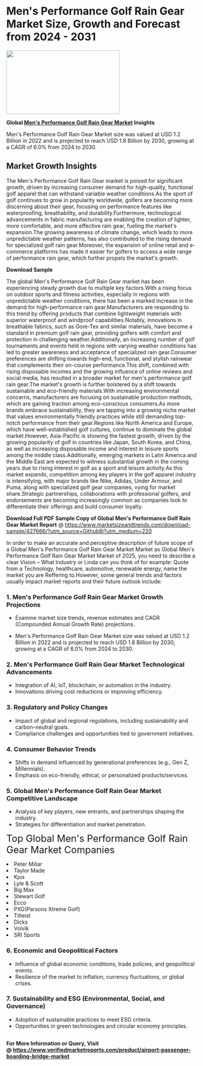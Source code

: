 <H1>Men's Performance Golf Rain Gear Market Size, Growth and Forecast from 2024 - 2031</H1><img class="aligncenter size-medium wp-image-584254" src="https://thirdeyenews.in/wp-content/uploads/2024/09/Global-Market-Research-300x168.jpeg" alt="" width="300" height="168" /><p><strong>Global&nbsp;<a href="https://www.marketsizeandtrends.com/download-sample/427666/?utm_source=Github8j?utm_medium=220">Men's Performance Golf Rain Gear Market</a> Insights</strong></p><p>Men's Performance Golf Rain Gear Market size was valued at USD 1.2 Billion in 2022 and is projected to reach USD 1.8 Billion by 2030, growing at a CAGR of 6.0% from 2024 to 2030.</p><p><h2>Market Growth Insights</h2> <p>The Men's Performance Golf Rain Gear market is poised for significant growth, driven by increasing consumer demand for high-quality, functional golf apparel that can withstand variable weather conditions.As the sport of golf continues to grow in popularity worldwide, golfers are becoming more discerning about their gear, focusing on performance features like waterproofing, breathability, and durability.Furthermore, technological advancements in fabric manufacturing are enabling the creation of lighter, more comfortable, and more effective rain gear, fueling the market's expansion.The growing awareness of climate change, which leads to more unpredictable weather patterns, has also contributed to the rising demand for specialized golf rain gear.Moreover, the expansion of online retail and e-commerce platforms has made it easier for golfers to access a wide range of performance rain gear, which further propels the market's growth.</p> <p><strong>Download Sample</strong></p> <p>The global Men's Performance Golf Rain Gear market has been experiencing steady growth due to multiple key factors.With a rising focus on outdoor sports and fitness activities, especially in regions with unpredictable weather conditions, there has been a marked increase in the demand for high-performance rain gear.Manufacturers are responding to this trend by offering products that combine lightweight materials with superior waterproof and windproof capabilities.Notably, innovations in breathable fabrics, such as Gore-Tex and similar materials, have become a standard in premium golf rain gear, providing golfers with comfort and protection in challenging weather.Additionally, an increasing number of golf tournaments and events held in regions with varying weather conditions has led to greater awareness and acceptance of specialized rain gear.Consumer preferences are shifting towards high-end, functional, and stylish rainwear that complements their on-course performance.This shift, combined with rising disposable incomes and the growing influence of online reviews and social media, has resulted in a broader market for men's performance golf rain gear.The market's growth is further bolstered by a shift towards sustainable and eco-friendly materials.With increasing environmental concerns, manufacturers are focusing on sustainable production methods, which are gaining traction among eco-conscious consumers.As more brands embrace sustainability, they are tapping into a growing niche market that values environmentally friendly practices while still demanding top-notch performance from their gear.Regions like North America and Europe, which have well-established golf cultures, continue to dominate the global market.However, Asia-Pacific is showing the fastest growth, driven by the growing popularity of golf in countries like Japan, South Korea, and China, as well as increasing disposable income and interest in leisure sports among the middle class.Additionally, emerging markets in Latin America and the Middle East are expected to witness substantial growth in the coming years due to rising interest in golf as a sport and leisure activity.As this market expands, competition among key players in the golf apparel industry is intensifying, with major brands like Nike, Adidas, Under Armour, and Puma, along with specialized golf gear companies, vying for market share.Strategic partnerships, collaborations with professional golfers, and endorsements are becoming increasingly common as companies look to differentiate their offerings and build consumer loyalty.<p><span class=""><strong>Download Full PDF Sample Copy of Global Men's Performance Golf Rain Gear Market Report</strong> @ <a href="https://www.marketsizeandtrends.com/download-sample/427666/?utm_source=Github8j?utm_medium=220" target="_blank">https://www.marketsizeandtrends.com/download-sample/427666/?utm_source=Github8j?utm_medium=220</a></span></p><p>In order to make an accurate and perceptive description of future scope of a Global&nbsp;Men's Performance Golf Rain Gear Market Market as Global&nbsp;Men's Performance Golf Rain Gear Market Market of 2025, you need to describe a clear Vision &ndash; What Industry or Linda can you think of for example: Quote from a Technology, healthcare, automotive, renewable energy, name the market you are Reffering to.However, some general trends and factors usually impact market reports and their future outlook include:</p><h3>1.&nbsp;<strong>Men's Performance Golf Rain Gear Market Growth Projections</strong></h3><ul><li>Examine market size trends, revenue estimates and CAGR (Compounded Annual Growth Rate) projections.</li><li><p>Men's Performance Golf Rain Gear Market size was valued at USD 1.2 Billion in 2022 and is projected to reach USD 1.8 Billion by 2030, growing at a CAGR of 6.0% from 2024 to 2030.</p></li></ul><h3>2.&nbsp;<strong>Men's Performance Golf Rain Gear Market Technological Advancements</strong></h3><ul><li>Integration of AI, IoT, blockchain, or automation in the industry.</li><li>Innovations driving cost reductions or improving efficiency.</li></ul><h3>3.&nbsp;<strong>Regulatory and Policy Changes</strong></h3><ul><li>Impact of global and regional regulations, including sustainability and carbon-neutral goals.</li><li>Compliance challenges and opportunities tied to government initiatives.</li></ul><h3>4.&nbsp;<strong>Consumer Behavior Trends</strong></h3><ul><li>Shifts in demand influenced by generational preferences (e.g., Gen Z, Millennials).</li><li>Emphasis on eco-friendly, ethical, or personalized products/services.</li></ul><h3>5.&nbsp;<strong>Global Men's Performance Golf Rain Gear Market Competitive Landscape</strong></h3><ul><li>Analysis of key players, new entrants, and partnerships shaping the industry.</li><li>Strategies for differentiation and market penetration.</li></ul><p data-pm-slice="1 1 []"><span style="color: inherit; font-family: inherit; font-size: 25px;">Top Global Men's Performance Golf Rain Gear Market Companies</span></p><div class="" data-test-id=""><p><li>Peter Millar</li><li> Taylor Made</li><li> Kjus</li><li> Lyle & Scott</li><li> Big Max</li><li> Stewart Golf</li><li> Ecco</li><li> PXG(Parsons Xtreme Golf)</li><li> Titleist</li><li> Dicks</li><li> Volvik</li><li> SRI Sports</li></p></div><h3>6.&nbsp;<strong>Economic and Geopolitical Factors</strong></h3><ul><li>Influence of global economic conditions, trade policies, and geopolitical events.</li><li>Resilience of the market to inflation, currency fluctuations, or global crises.</li></ul><h3>7.&nbsp;<strong>Sustainability and ESG (Environmental, Social, and Governance)</strong></h3><ul><li>Adoption of sustainable practices to meet ESG criteria.</li><li>Opportunities in green technologies and circular economy principles.</li></ul><h2><strong style="font-size: 14px;">For More Information or Query, Visit @&nbsp;</strong><a style="background-color: #ffffff; font-size: 14px;" href="https://www.marketsizeandtrends.com/report/men-s-performance-golf-rain-gear-market/" target="_blank">https://www.verifiedmarketreports.com/product/airport-passenger-boarding-bridge-market</a></h2>